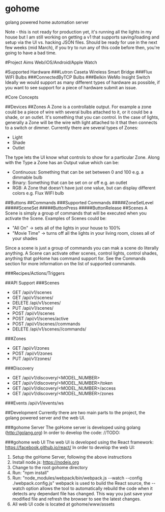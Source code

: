 # gohome
golang powered home automation server

Note - this is not ready for production yet, it's running all the lights in my house but I am still working on getting a v1 that supports saving/loading and setup via the UI vs. hacking JSON files.  Should be ready for use in the next few weeks (mid March), if you try to run any of this code before then, you're going to have a bad time.

#Project Aims
Web/iOS/Android/Apple Watch

#Supported Hardware
###Lutron Caseta Wireless Smart Bridge
###Flux WIFI Bulbs
###ConnectedByTCP Bulbs
###Belkin WeMo Insight Switch
Ideally we would support as many different types of hardware as possible, if you want to see support for a piece of hardware submit an issue.

#Core Concepts

##Devices
##Zones
A Zone is a controllable output. For example a zone could be a piece of wire with several bulbs attached to it, or it could be a shade, or an outlet. It's something that you can control.  In the case of lights, generally a Zone will be the wire with light attached to it that then connects to a switch or dimmer. Currently there are several types of Zones:
 - Light
 - Shade
 - Outlet

The type lets the UI know what controls to show for a particular Zone.  Along with the Type a Zone has an Output value which can be:
 - Continuous: Something that can be set between 0 and 100 e.g. a dimmable bulb
 - Binary: Something that can be set on or off e.g. an outlet
 - RGB: A Zone that doesn't have just one value, but can display different colors e.g. Flux WIFI bulb

##Buttons
##Commands
###Supported Commands
#####ZoneSetLevel
#####SceneSet
#####ButtonPress
#####ButtonRelease
##Scenes
A Scene is simply a group of commands that will be executed when you activate the Scene. Examples of Scenes could be:
- "All On" -> sets all of the lights in your house to 100%
- "Movie Time" -> turns off all the lights in your living room, closes all of your shades

Since a scene is just a group of commands you can mak a scene do literally anything.  A Scene can activate other scenes, control lights, control shades, anything that goHome has command support for.  See the Commands section for more information on the list of supported commands.

###Recipes/Actions/Triggers

##API Support
###Scenes
 - GET /api/v1/scenes
 - GET /api/v1/scenes/<ID>
 - DELETE /api/v1/scenes/<ID>
 - PUT /api/v1/scenes/<ID>
 - POST /api/v1/scenes
 - POST /api/v1/scenes/active
 - POST /api/v1/scenes/<ID>/commands
 - DELETE /api/v1/scenes/<ID>/commands/<INDEX>

###Zones
 - GET /api/v1/zones
 - POST /api/v1/zones
 - PUT /api/v1/zones/<ID>

###Discovery
 - GET /api/v1/discovery/<MODEL_NUMBER>
 - GET /api/v1/discovery/<MODEL_NUMBER>/token
 - GET /api/v1/discovery/<MODEL_NUMBER>/access
 - GET /api/v1/discovery/<MODEL_NUMBER>/zones

###Events
 /api/v1/events/ws

##Development
Currently there are two main parts to the project, the golang powered server and the web UI.

###gohome Server
The goHome server is developed using golang (http://golang.org) In order to develop the code:
//TODO:

###gohome web UI
The web UI is developed using the React framework: https://facebook.github.io/react/ In order to develop the web UI:
 1. Setup the goHome Server, following the above instructions
 2. Install node.js: https://nodejs.org
 3. Change to the root gohome directory
 4. Run: "npm install"
 5. Run: "node_modules/webpack/bin/webpack.js --watch --config ./webpack.config.js"
webpack is used to build the React source, the --watch option allows the tool to automatically rebuild the code when it detects any dependant file has changed. This way you just save your modified file and refresh the browser to see the latest changes.
 6. All web UI code is located at gohome/www/assets
